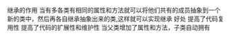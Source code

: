 继承的作用
	当有多各类有相同的属性和方法就可以将他们共有的成员抽象到一个新的类中，然后再各自继承抽象出来的类,这样就可以实现继承
好处
	提高了代码复用性
	提高了代码的扩展性和维护性
		当父类增加了属性和方法，子类自动拥有
